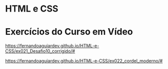 # HTML e CSS 
# Exercícios do Curso em Vídeo
 
 
 https://fernandoaguiardev.github.io/HTML-e-CSS/ex021_Desafio10_corrigido/#

 https://fernandoaguiardev.github.io/HTML-e-CSS/ex022_cordel_moderno/#
